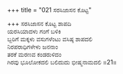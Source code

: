 +++
title = "021 ಸರಸಿಜಾಸನ ಕೊಟ್ಟ"

+++
ಸರಸಿಜಾಸನ ಕೊಟ್ಟ ಶಾಪದಿ   
ಯರಸಿಯಾದಳು ಗಂಗೆ ಬಳಿಕಿ  
ಬ್ಬರಿಗೆ ಮಕ್ಕಳು ವಸುಗಳೆಂಟು ವಸಿಷ್ಠ ಶಾಪದಲಿ  
ನಿರಪರಾಧಿಗಳೇಳು ಜನನಾಂ  
ತರಕೆ ಮರಣವ ಕಂಡರುಳಿದಂ  
ಗಿರವು ಭೂಲೋಕದಲಿ ಬಲಿದುದು ಭೀಷ್ಮನಾಮದಲಿ     ॥21॥